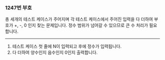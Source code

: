 ### 1247번 부호

총 세개의 테스트 케이스가 주어지며 각 테스트 케이스에서 주어진 입력을 다 더하여 부호가 +, -, 0 인지 찾는 문제입니다. 정수 범위가 넘어갈 수 있으므로 큰 수 처리가 필요합니다.

---

1. 테스트 케이스 첫 줄에 N이 입력되고 후에 정수가 입력됩니다.
2. 다 더하여 양수인지 음수인지 0인지 출력합니다. 
